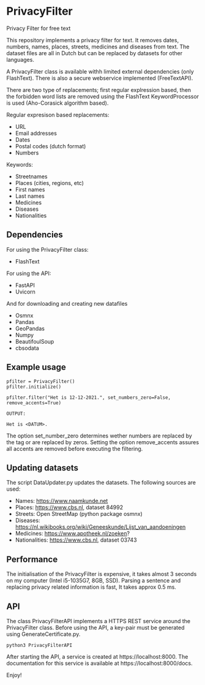 # PrivacyFilter
Privacy Filter for free text

This repository implements a privacy filter for text. It removes dates, numbers, names, places, streets, medicines 
and diseases from text. The dataset files are all in Dutch but can be replaced by datasets for other languages.

A PrivacyFilter class is available withh limited external dependencies (only FlashText). There is also a secure webservice
implemented (FreeTextAPI).

There are two type of replacements; first regular explression based, then the forbidden word lists are removed using the
FlashText KeywordProcessor is used (Aho-Corasick algorithm based).

Regular expresison based replacements:
- URL
- Email addresses
- Dates
- Postal codes (dutch format)
- Numbers

Keywords:
- Streetnames
- Places (cities, regions, etc)
- First names
- Last names
- Medicines
- Diseases
- Nationalities


## Dependencies
For using the PrivacyFilter class:
- FlashText

For using the API:
- FastAPI
- Uvicorn

And for downloading and creating new datafiles
- Osmnx
- Pandas
- GeoPandas
- Numpy
- BeautifoulSoup
- cbsodata

## Example usage
~~~~
pfilter = PrivacyFilter()
pfilter.initialize()

pfilter.filter("Het is 12-12-2021.", set_numbers_zero=False, remove_accents=True)

OUTPUT:

Het is <DATUM>. 
~~~~

The option set_number_zero determines wether numbers are replaced by the tag <NUMBER> or are 
replaced by zeros. Setting the option remove_accents assures all accents are removed before 
executing the filtering.  

## Updating datasets

The script DataUpdater.py updates the datasets. The following sources are used:
- Names: https://www.naamkunde.net
- Places: https://www.cbs.nl, dataset 84992
- Streets: Open StreetMap (python package osmnx) 
- Diseases: https://nl.wikibooks.org/wiki/Geneeskunde/Lijst_van_aandoeningen
- Medicines: https://www.apotheek.nl/zoeken?
- Nationalities: https://www.cbs.nl, dataset 03743


## Performance

The initialisation of the PrivacyFilter is expensive, it takes almost 3 seconds on my computer (Intel i5-1035G7, 8GB, SSD).
Parsing a sentence and replacing privacy related information is fast, It takes approx 0.5 ms.

## API

The class PrivacyFilterAPI implements a HTTPS REST service around the PrivacyFilter class. Before 
using the API, a key-pair must be generated using GenerateCertificate.py.

~~~~
python3 PrivacyFilterAPI
~~~~

After starting the API, a service is created at https://localhost:8000. The documentation for this 
service is available at https://localhost:8000/docs.

Enjoy!